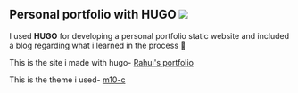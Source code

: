## Personal portfolio with HUGO <img src="https://img.icons8.com/color/48/000000/golang.png"/>

I used **HUGO** for developing a personal portfolio static website and included a blog regarding what i learned in the process 🤙

This is the site i made with hugo- [Rahul's portfolio](https://iamrahulrnair.github.io/hugo-portfolio/)

This is the theme i used- [m10-c](https://themes.gohugo.io/themes/hugo-theme-m10c/)


